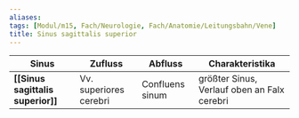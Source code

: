 ```yaml
---
aliases: 
tags: [Modul/m15, Fach/Neurologie, Fach/Anatomie/Leitungsbahn/Vene]
title: Sinus sagittalis superior
---
```

Sinus|Zufluss|Abfluss|Charakteristika
-|-|-|-
**[[Sinus sagittalis superior]]**|Vv. superiores cerebri|Confluens sinum|größter Sinus, Verlauf oben an Falx cerebri